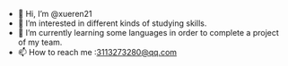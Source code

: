 - 👋 Hi, I’m @xueren21
- 👀 I’m interested in different kinds of studying skills.
- 🌱 I’m currently learning some languages in order to complete a project of my team. 
- 📫 How to reach me :3113273280@qq.com

<!---
xueren21/xueren21 is a ✨ special ✨ repository because its `README.md` (this file) appears on your GitHub profile.
You can click the Preview link to take a look at your changes.
--->
